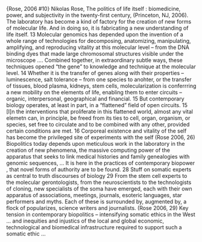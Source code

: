 ﻿{Rose, 2006 #10}
Nikolas Rose, The politics of life itself : biomedicine, power, and subjectivity in the twenty-first century, (Princeton, NJ, 2006).
The laboratory has become a kind of factory for the creation of new forms of molecular life. And in doing so, it is fabricating a new understanding of life itself. 13
Molecular genomics has depended upon the invention of a whole range of technologies for decomposing, anatomizing, manipulating, amplifying, and reproducing vitality at this molecular level – from the DNA binding dyes that made large chromosomal structures visible under the microscope …. Combined together, in extraordinary subtle ways, these techniques opened “the gene” to knowledge and technique at the molecular level. 14
Whether it is the transfer of genes along with their properties – luminescence, salt tolerance – from one species to anohter, or the transfer of tissues, blood plasma, kidneys, stem cells, molecularization is conferrring a new mobility on the elements of life, enabling them to enter circuits – organic, interpersonal, geographical and financial. 15
But contemporary biology operates, at least in part, in a “flattened” field of open circuits. 15
[I]n the interventions that proliferate in this flattened world, almost any vital elemetn can, in principle, be freed from its ties to cell, organ, organism, or species, set free to circulate and to be combined with any other, provided certain conditions are met. 16
Corporeal existence and vitality of the self has become the privileged site of experiments with the self (Rose 2006, 26)
Biopolitics today depends upon meticulous work in the laboratory in the creation of new phenomena, the massive computing power of the apparatus that seeks to link medical histories and family genealogies with genomic sequences, … It is here in the practices of contemporary biopower , that novel forms of authority are to be found. 28
Stuff on somatic experts as central to truth discourses of biology 29 
From the stem cell experts to the molecular gerontologists, from the neuroscientists to the technologists of cloning, new specialists of the soma have emerged, each with their own apparatus of associations, meetings, journals, esoteric languages, star performers and myths. Each of these is surrounded by, augmented by, a flock of popularizes, science writers and journalists. (Rose 2006, 29)
Key tension in contemporary biopolitics – intensifying somatic ethics in the West … and inequities and injustics of the local and global economic, technological and biomedical infrastructure required to support such a somatic ethic … 
